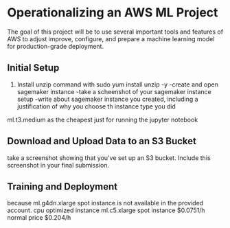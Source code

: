 # Operationalizing an AWS ML Project

The goal of this project will be to use several important tools and features of AWS to adjust improve, configure, and prepare a machine learning model for production-grade deployment.

## Initial Setup
1. Install unzip command with sudo yum install unzip -y
-create and open sagemaker instance
-take a scheenshot of your sagemaker instance setup
-write about sagemaker instance you created, including a justification of why you choose th instance type you did

ml.t3.medium as the cheapest just for running the jupyter notebook

## Download and Upload Data to an S3 Bucket
take a screenshot showing that you've set up an S3 bucket. Include this screenshot in your final submission.

## Training and Deployment
because ml.g4dn.xlarge spot instance is not available in the provided account.
cpu optimized instance ml.c5.xlarge spot instance $0.0751/h normal price $0.204/h